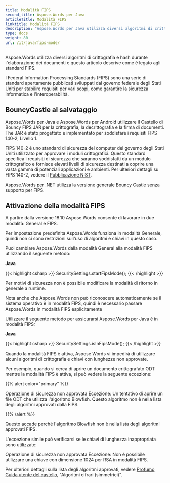 ```yaml
---
title: Modalità FIPS
second_title: Aspose.Words per Java
articleTitle: Modalità FIPS
linktitle: Modalità FIPS
description: "Aspose.Words per Java utilizza diversi algoritmi di crittografia e hash quando si elaborano documenti per rispettare gli standard FIPS."
type: docs
weight: 80
url: /it/java/fips-mode/
---
```


Aspose.Words utilizza diversi algoritmi di crittografia e hash durante l'elaborazione dei documenti e questo articolo descrive come è legato agli standard FIPS.

I Federal Information Processing Standards (FIPS) sono una serie di standard apertamente pubblicati sviluppati dal governo federale degli Stati Uniti per stabilire requisiti per vari scopi, come garantire la sicurezza informatica e l'interoperabilità.

## BouncyCastle al salvataggio

Aspose.Words per Java e Aspose.Words per Android utilizzare il Castello di Bouncy FIPS JAR per la crittografia, la decrittografia e la firma di documenti. The JAR è stato progettato e implementato per soddisfare i requisiti FIPS 140-2, Livello 1.

FIPS 140-2 è uno standard di sicurezza del computer del governo degli Stati Uniti utilizzato per approvare i moduli crittografici. Questo standard specifica i requisiti di sicurezza che saranno soddisfatti da un modulo crittografico e fornisce elevati livelli di sicurezza destinati a coprire una vasta gamma di potenziali applicazioni e ambienti. Per ulteriori dettagli su FIPS 140-2, vedere il [Pubblicazione NIST](https://www.nist.gov/publications/security-requirements-cryptographic-modules-includes-change-notices-1232002?pub_id=902003).

Aspose.Words per .NET utilizza la versione generale Bouncy Castle senza supporto per FIPS.

## Attivazione della modalità FIPS

A partire dalla versione 18.10 Aspose.Words consente di lavorare in due modalità: General e FIPS.

Per impostazione predefinita Aspose.Words funziona in modalità Generale, quindi non ci sono restrizioni sull'uso di algoritmi e chiavi in questo caso.

Puoi cambiare Aspose.Words dalla modalità General alla modalità FIPS utilizzando il seguente metodo:

**Java**

{{< highlight csharp >}}
SecuritySettings.startFipsMode();
{{< /highlight >}}

Per motivi di sicurezza non è possibile modificare la modalità di ritorno in generale a runtime.

Nota anche che Aspose.Words non può riconoscere automaticamente se il sistema operativo è in modalità FIPS, quindi è necessario passare Aspose.Words in modalità FIPS esplicitamente

Utilizzare il seguente metodo per assicurarsi Aspose.Words per Java è in modalità FIPS:

**Java**

{{< highlight csharp >}}
SecuritySettings.isInFipsMode();
{{< /highlight >}}

Quando la modalità FIPS è attiva, Aspose Words vi impedirà di utilizzare alcuni algoritmi di crittografia e chiavi con lunghezze non approvate.

Per esempio, quando si cerca di aprire un documento crittografato ODT mentre la modalità FIPS è attiva, si può vedere la seguente eccezione:

{{% alert color="primary" %}}

Operazione di sicurezza non approvata Eccezione: Un tentativo di aprire un file ODT che utilizza l'algoritmo Blowfish. Questo algoritmo non è nella lista degli algoritmi approvati dalla FIPS.

{{% /alert %}}

Questo accade perché l'algoritmo Blowfish non è nella lista degli algoritmi approvati FIPS.

L'eccezione simile può verificarsi se le chiavi di lunghezza inappropriata sono utilizzate:

Operazione di sicurezza non approvata Eccezione: Non è possibile utilizzare una chiave con dimensione 1024 per RSA in modalità FIPS.

Per ulteriori dettagli sulla lista degli algoritmi approvati, vedere [Profumo Guida utente del castello](https://downloads.bouncycastle.org/fips-java/docs/BC-FJA-UserGuide-1.0.1.pdf), "Algoritmi cifrari (simmetrici)".


